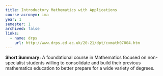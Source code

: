 ```yaml
---
title: Introductory Mathematics with Applications
course-acronym: ima
year: 1
semester: 1
archived: false
links:
  - name: drps
    url: http://www.drps.ed.ac.uk/20-21/dpt/cxmath07004.htm
---
```

**Short Summary:**
A foundational course in Mathematics focused on non-specialist students willing to consolidate and build their previous mathematics education to better prepare for a wide variety of degrees.  
